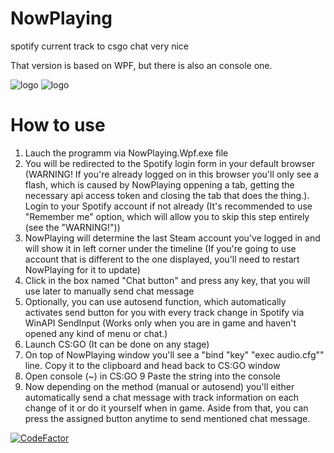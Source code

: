 # NowPlaying
spotify current track to csgo chat very nice

That version is based on WPF, but there is also an console one.

![logo](https://sun9-37.userapi.com/c206828/v206828168/126142/2QOY6DgGLtc.jpg)
![logo](https://sun9-31.userapi.com/gvhRYJeNLGwgAkdDtt4SxzB7yQpi0RxN4wl71A/X-iRumWHWwE.jpg)

# How to use
1. Lauch the programm via NowPlaying.Wpf.exe file
2. You will be redirected to the Spotify login form in your default browser (WARNING! If you're already logged on in this browser you'll only see a flash, which is caused by NowPlaying oppening a tab, getting the necessary api access token and closing the tab that does the thing.). Login to your Spotify account if not already (It's recommended to use "Remember me" option, which will allow you to skip this step entirely (see the "WARNING!"))
3. NowPlaying will determine the last Steam account you've logged in and will show it in left corner under the timeline (If you're going to use account that is different to the one displayed, you'll need to restart NowPlaying for it to update) 
4. Click in the box named "Chat button" and press any key, that you will use later to manually send chat message
5. Optionally, you can use autosend function, which automatically activates send button for you with every track change in Spotify via WinAPI SendInput (Works only when you are in game and haven't opened any kind of menu or chat.)
6. Launch CS:GO (It can be done on any stage)
7. On top of NowPlaying window you'll see a "bind "key" "exec audio.cfg"" line. Copy it to the clipboard and head back to CS:GO window 
8. Open console (~) in CS:GO
9 Paste the string into the console
10. Now depending on the method (manual or autosend) you'll either automatically send a chat message with track information on each change of it or do it yourself when in game. Aside from that, you can press the assigned button anytime to send mentioned chat message.



[![CodeFactor](https://www.codefactor.io/repository/github/veselv2010/nowplaying/badge)](https://www.codefactor.io/repository/github/veselv2010/nowplaying)
